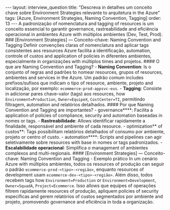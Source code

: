 --- layout: interview_question title: "Descreva in detalhes um conceito chave sobre Environment Strategies relevante to arquitetura in the Azure" tags: [Azure, Environment Strategies, Naming Convention, Tagging] order: 13 --- A padronização of nomenclatura and tagging of resources is um conceito essencial to garantir governance, rastreabilidade and eficiência operacional in ambientes Azure with múltiplos ambientes (Dev, Test, Prod). ### [Environment Strategies] — Conceito-chave: Naming Convention and Tagging Definir convenções claras of nomenclatura and aplicar tags consistentes aos resources Azure facilita a identificação, automation, controle of custos and application of policies in diferentes ambientes, especialmente in organizações with múltiplos times and projetos. #### O que are Naming Convention and Tagging? - **Naming Convention**: Is o conjunto of regras and padrões to nomear resources, grupos of resources, ambientes and services in the Azure. Um padrão comum includes prefixos/sufixos que indicam o tipo of resource, ambiente, projeto and localização, por exemplo: `ecommerce-prod-appsvc-eus`. - **Tagging**: Consiste in adicionar pares chave-valor (tags) aos resources, how `Environment=Production`, `Owner=EquipeX`, `CostCenter=TI`, permitindo filtragem, automation and relatórios detalhados. #### Por que Naming Convention and Tagging are importantes? - governance****: Facilita a application of policies of compliance, security and automation baseadas in nomes or tags. - **Rastreabilidade**: Allows identificar rapidamente a finalidade, responsável and ambiente of cada resource. - optimization** of custos**: Tags possibilitam relatórios detalhados of consumo por ambiente, projeto or centro of custo. - automation****: Scripts and pipelines can agir seletivamente sobre resources with base in nomes or tags padronizados. - **Escalabilidade operacional**: Simplifica o management of ambientes complexos and multi-regionais. #### [Environment Strategies] — Conceito-chave: Naming Convention and Tagging - Exemplo prático In um cenário Azure with múltiplos ambientes, todos os resources of produção can seguir o padrão `ecommerce-prod-<tipo>-<região>`, enquanto resources of development usam `ecommerce-dev-<tipo>-<região>`. Além disso, todos recebem tags how `Environment=Production` or `Environment=Development`, `Owner=SquadA`, `Project=Ecommerce`. Isso allows que equipes of operações filtrem rapidamente resources of produção, apliquem policies of security específicas and gerem relatórios of custos segmentados por ambiente and projeto, promovendo governance and eficiência in toda a organização.